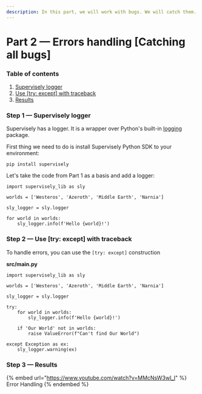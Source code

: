 ```yaml
---
description: In this part, we will work with bugs. We will catch them.
---
```


# Part 2 — Errors handling \[Catching all bugs]

### Table of contents

1. [Supervisely logger](part-2-errors-handling-catching-all-bugs.md#step-1-supervisely-logger)
2. [Use \[try: except\] with traceback](part-2-errors-handling-catching-all-bugs.md#step-2-use-try-except-with-traceback)
3. [Results](part-2-errors-handling-catching-all-bugs.md#step-3-results)

### Step 1 — Supervisely logger

Supervisely has a logger. It is a wrapper over Python's built-in [logging](https://docs.python.org/3/howto/logging.html) package.

First thing we need to do is install Supervisely Python SDK to your environment:

`pip install supervisely`

Let's take the code from Part 1 as a basis and add a logger:

```
import supervisely_lib as sly

worlds = ['Westeros', 'Azeroth', 'Middle Earth', 'Narnia']

sly_logger = sly.logger

for world in worlds:
    sly_logger.info(f'Hello {world}!')
```

### Step 2 — Use \[try: except] with traceback

To handle errors, you can use the `[try: except]` construction

**src/main.py**

```
import supervisely_lib as sly

worlds = ['Westeros', 'Azeroth', 'Middle Earth', 'Narnia']

sly_logger = sly.logger

try:
    for world in worlds:
        sly_logger.info(f'Hello {world}!')

    if 'Our World' not in worlds:
        raise ValueError(f"Can't find Our World")

except Exception as ex:
    sly_logger.warning(ex)
```

### Step 3 — Results

{% embed url="https://www.youtube.com/watch?v=MMcNsW3wI_I" %}
Error Handling
{% endembed %}
